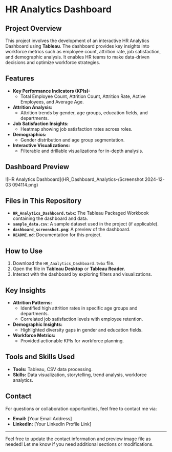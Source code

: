 # HR Analytics Dashboard

## Project Overview
This project involves the development of an interactive HR Analytics Dashboard using **Tableau**. The dashboard provides key insights into workforce metrics such as employee count, attrition rate, job satisfaction, and demographic analysis. It enables HR teams to make data-driven decisions and optimize workforce strategies.

## Features
- **Key Performance Indicators (KPIs):**
  - Total Employee Count, Attrition Count, Attrition Rate, Active Employees, and Average Age.
- **Attrition Analysis:**
  - Attrition trends by gender, age groups, education fields, and departments.
- **Job Satisfaction Insights:**
  - Heatmap showing job satisfaction rates across roles.
- **Demographics:**
  - Gender distribution and age group segmentation.
- **Interactive Visualizations:**
  - Filterable and drillable visualizations for in-depth analysis.

## Dashboard Preview
![HR Analytics Dashboard](HR_Dashboard_Analytics-/Screenshot 2024-12-03 094114.png)

## Files in This Repository
- **`HR_Analytics_Dashboard.twbx`**: The Tableau Packaged Workbook containing the dashboard and data.
- **`sample_data.csv`**: A sample dataset used in the project (if applicable).
- **`dashboard_screenshot.png`**: A preview of the dashboard.
- **`README.md`**: Documentation for this project.

## How to Use
1. Download the `HR_Analytics_Dashboard.twbx` file.
2. Open the file in **Tableau Desktop** or **Tableau Reader**.
3. Interact with the dashboard by exploring filters and visualizations.

## Key Insights
- **Attrition Patterns:** 
  - Identified high attrition rates in specific age groups and departments.
  - Correlated job satisfaction levels with employee retention.
- **Demographic Insights:**
  - Highlighted diversity gaps in gender and education fields.
- **Workforce Metrics:** 
  - Provided actionable KPIs for workforce planning.

## Tools and Skills Used
- **Tools:** Tableau, CSV data processing.
- **Skills:** Data visualization, storytelling, trend analysis, workforce analytics.

## Contact
For questions or collaboration opportunities, feel free to contact me via:
- **Email:** [Your Email Address]
- **LinkedIn:** [Your LinkedIn Profile Link]

---

Feel free to update the contact information and preview image file as needed! Let me know if you need additional sections or modifications.
